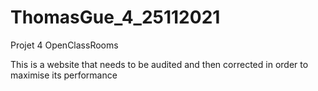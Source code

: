 # ThomasGue_4_25112021
Projet 4 OpenClassRooms

This is a website that needs to be audited and then corrected in order to maximise its performance
